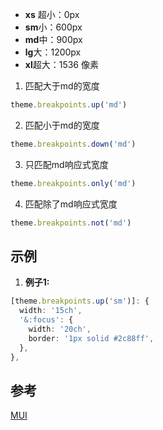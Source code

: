 - **xs** 超小：0px
- **sm**小：600px
- **md**中：900px
- **lg**大：1200px
- **xl**超大：1536 像素

1. 匹配大于md的宽度

```ts
theme.breakpoints.up('md')
```

2. 匹配小于md的宽度

```ts
theme.breakpoints.down('md')
```

3. 只匹配md响应式宽度

```ts
theme.breakpoints.only('md')
```

4. 匹配除了md响应式宽度

```ts
theme.breakpoints.not('md')
```

## 示例

1. **例子1:**

```ts
[theme.breakpoints.up('sm')]: {  
  width: '15ch',  
  '&:focus': {  
    width: '20ch',  
    border: '1px solid #2c88ff',  
  },  
},
```

## 参考

[MUI](https://mui.com/zh/material-ui/customization/breakpoints/#theme-breakpoints-up-key-media-query)